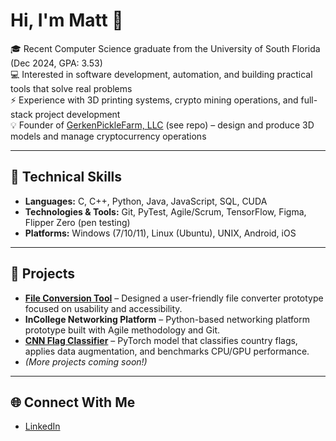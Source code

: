 # Hi, I'm Matt 👋  

🎓 Recent Computer Science graduate from the University of South Florida (Dec 2024, GPA: 3.53)  
💻 Interested in software development, automation, and building practical tools that solve real problems  
⚡ Experience with 3D printing systems, crypto mining operations, and full-stack project development  
💡 Founder of [GerkenPickleFarm, LLC](https://github.com/GerkenPickle/GerkenPickleFarm) (see repo) – design and produce 3D models and manage cryptocurrency operations

---

## 🔧 Technical Skills
- **Languages:** C, C++, Python, Java, JavaScript, SQL, CUDA  
- **Technologies & Tools:** Git, PyTest, Agile/Scrum, TensorFlow, Figma, Flipper Zero (pen testing)  
- **Platforms:** Windows (7/10/11), Linux (Ubuntu), UNIX, Android, iOS  

---

## 🚀 Projects
- **[File Conversion Tool](https://github.com/GerkenPickle/file-converter)** – Designed a user-friendly file converter prototype focused on usability and accessibility.  
- **InCollege Networking Platform** – Python-based networking platform prototype built with Agile methodology and Git.  
- **[CNN Flag Classifier](https://github.com/GerkenPickle/Flag-Identification-CNN)** – PyTorch model that classifies country flags, applies data augmentation, and benchmarks CPU/GPU performance. 
- *(More projects coming soon!)*  

---

## 🌐 Connect With Me
- [LinkedIn](https://www.linkedin.com/in/matt-gerken/)  
